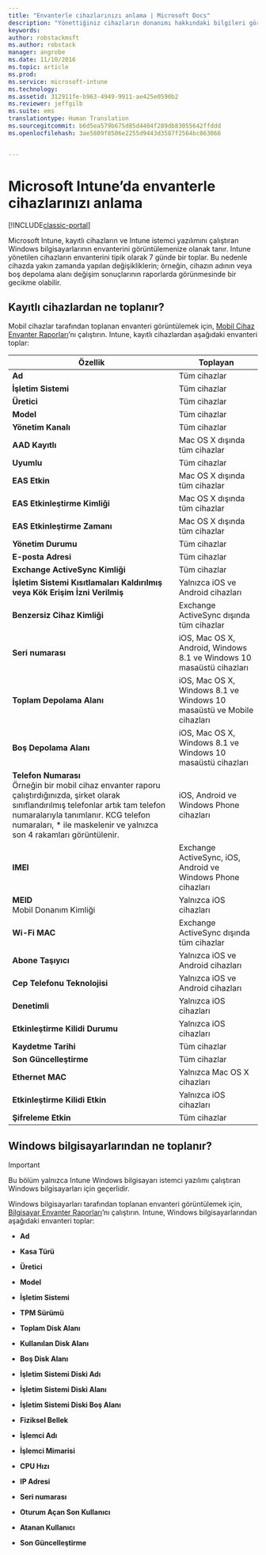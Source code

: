 ```yaml
---
title: "Envanterle cihazlarınızı anlama | Microsoft Docs"
description: "Yönettiğiniz cihazların donanımı hakkındaki bilgileri görüntülemek için Intune’u kullanın."
keywords: 
author: robstackmsft
ms.author: robstack
manager: angrobe
ms.date: 11/10/2016
ms.topic: article
ms.prod: 
ms.service: microsoft-intune
ms.technology: 
ms.assetid: 312911fe-b963-4949-9911-ae425e0590b2
ms.reviewer: jeffgilb
ms.suite: ems
translationtype: Human Translation
ms.sourcegitcommit: b6d5ea579b675d85d4404f289db83055642ffddd
ms.openlocfilehash: 3ae5809f8506e2255d9443d3587f2564bc863066


---
```


# <a name="understand-your-devices-with-inventory-in-microsoft-intune"></a>Microsoft Intune’da envanterle cihazlarınızı anlama

[!INCLUDE[classic-portal](../includes/classic-portal.md)]

Microsoft Intune, kayıtlı cihazların ve Intune istemci yazılımını çalıştıran Windows bilgisayarlarının envanterini görüntülemenize olanak tanır.
Intune yönetilen cihazların envanterini tipik olarak 7 günde bir toplar. Bu nedenle cihazda yakın zamanda yapılan değişikliklerin; örneğin, cihazın adının veya boş depolama alanı değişim sonuçlarının raporlarda görünmesinde bir gecikme olabilir.

## <a name="whats-collected-from-enrolled-devices"></a>Kayıtlı cihazlardan ne toplanır?
Mobil cihazlar tarafından toplanan envanteri görüntülemek için, [Mobil Cihaz Envanter Raporları](understand-microsoft-intune-operations-by-using-reports.md)’nı çalıştırın. Intune, kayıtlı cihazlardan aşağıdaki envanteri toplar:

|Özellik|Toplayan|
|------------|-----------------------|
|**Ad**|Tüm cihazlar|
|**İşletim Sistemi**|Tüm cihazlar|
|**Üretici**|Tüm cihazlar|
|**Model**|Tüm cihazlar|
|**Yönetim Kanalı**|Tüm cihazlar|
|**AAD Kayıtlı**|Mac OS X dışında tüm cihazlar|
|**Uyumlu**|Tüm cihazlar|
|**EAS Etkin**|Mac OS X dışında tüm cihazlar|
|**EAS Etkinleştirme Kimliği**|Mac OS X dışında tüm cihazlar|
|**EAS Etkinleştirme Zamanı**|Mac OS X dışında tüm cihazlar|
|**Yönetim Durumu**|Tüm cihazlar|
|**E-posta Adresi**|Tüm cihazlar|
|**Exchange ActiveSync Kimliği**|Tüm cihazlar|
|**İşletim Sistemi Kısıtlamaları Kaldırılmış veya Kök Erişim İzni Verilmiş**|Yalnızca iOS ve Android cihazları|
|**Benzersiz Cihaz Kimliği**|Exchange ActiveSync dışında tüm cihazlar|
|**Seri numarası**|iOS, Mac OS X, Android, Windows 8.1 ve Windows 10 masaüstü cihazları|
|**Toplam Depolama Alanı**|iOS, Mac OS X, Windows 8.1 ve Windows 10 masaüstü ve Mobile cihazları|
|**Boş Depolama Alanı**|iOS, Mac OS X, Windows 8.1 ve Windows 10 masaüstü cihazları|
|**Telefon Numarası**<br>Örneğin bir mobil cihaz envanter raporu çalıştırdığınızda, şirket olarak sınıflandırılmış telefonlar artık tam telefon numaralarıyla tanımlanır. KCG telefon numaraları, &#42; ile maskelenir ve yalnızca son 4 rakamları görüntülenir.|iOS, Android ve Windows Phone cihazları|
|**IMEI**|Exchange ActiveSync, iOS, Android ve Windows Phone cihazları|
|**MEID**<br>Mobil Donanım Kimliği|Yalnızca iOS cihazları|
|**Wi-Fi MAC**|Exchange ActiveSync dışında tüm cihazlar|
|**Abone Taşıyıcı**|Yalnızca iOS ve Android cihazları|
|**Cep Telefonu Teknolojisi**|Yalnızca iOS ve Android cihazları|
|**Denetimli**|Yalnızca iOS cihazları|
|**Etkinleştirme Kilidi Durumu**|Yalnızca iOS cihazları|
|**Kaydetme Tarihi**|Tüm cihazlar|
|**Son Güncelleştirme**|Tüm cihazlar|
|**Ethernet MAC**|Yalnızca Mac OS X cihazları|
|**Etkinleştirme Kilidi Etkin**|Yalnızca iOS cihazları|
|**Şifreleme Etkin**|Tüm cihazlar|

## <a name="whats-collected-from-windows-pcs"></a>Windows bilgisayarlarından ne toplanır?
> [!IMPORTANT]
> Bu bölüm yalnızca Intune Windows bilgisayarı istemci yazılımı çalıştıran Windows bilgisayarları için geçerlidir.

Windows bilgisayarları tarafından toplanan envanteri görüntülemek için, [Bilgisayar Envanter Raporları](understand-microsoft-intune-operations-by-using-reports.md)’nı çalıştırın. Intune, Windows bilgisayarlarından aşağıdaki envanteri toplar:

-   **Ad**

-   **Kasa Türü**

-   **Üretici**

-   **Model**

-   **İşletim Sistemi**

-   **TPM Sürümü**

-   **Toplam Disk Alanı**

-   **Kullanılan Disk Alanı**

-   **Boş Disk Alanı**

-   **İşletim Sistemi Diski Adı**

-   **İşletim Sistemi Diski Alanı**

-   **İşletim Sistemi Diski Boş Alanı**

-   **Fiziksel Bellek**

-   **İşlemci Adı**

-   **İşlemci Mimarisi**

-   **CPU Hızı**

-   **IP Adresi**

-   **Seri numarası**

-   **Oturum Açan Son Kullanıcı**

-   **Atanan Kullanıcı**

-   **Son Güncelleştirme**

<!-- this section below belongs in the planning journey
### See Also
[Monitoring and reports with Microsoft Intune](monitoring-and-reports-with-microsoft-intune.md)
-->



<!--HONumber=Dec16_HO2-->


